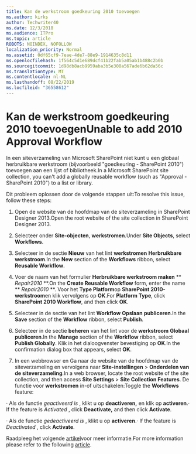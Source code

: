 ```yaml
---
title: Kan de werkstroom goedkeuring 2010 toevoegen
ms.author: kirks
author: Techwriter40
ms.date: 12/3/2018
ms.audience: ITPro
ms.topic: article
ROBOTS: NOINDEX, NOFOLLOW
localization_priority: Normal
ms.assetid: 0df65cf9-7eae-4de7-88e9-1914635c8d11
ms.openlocfilehash: 1f564c5d1e689dcf41b22fab5a05ab1b488c2b0b
ms.sourcegitcommit: 1d98db8acb9959aba3b5e308a567ade6b62da56c
ms.translationtype: MT
ms.contentlocale: nl-NL
ms.lasthandoff: 08/22/2019
ms.locfileid: "36558612"
---
```

# <a name="unable-to-add-2010-approval-workflow"></a><span data-ttu-id="c7cc8-102">Kan de werkstroom goedkeuring 2010 toevoegen</span><span class="sxs-lookup"><span data-stu-id="c7cc8-102">Unable to add 2010 Approval Workflow</span></span>

<span data-ttu-id="c7cc8-103">In een siteverzameling van Microsoft SharePoint niet kunt u een globaal herbruikbare werkstroom (bijvoorbeeld "goedkeuring - SharePoint 2010") toevoegen aan een lijst of bibliotheek.</span><span class="sxs-lookup"><span data-stu-id="c7cc8-103">In a Microsoft SharePoint site collection, you can't add a globally reusable workflow (such as "Approval - SharePoint 2010") to a list or library.</span></span>
  
<span data-ttu-id="c7cc8-104">Dit probleem oplossen door de volgende stappen uit:</span><span class="sxs-lookup"><span data-stu-id="c7cc8-104">To resolve this issue, follow these steps:</span></span> 
  
1. <span data-ttu-id="c7cc8-105">Open de website van de hoofdmap van de siteverzameling in SharePoint Designer 2013.</span><span class="sxs-lookup"><span data-stu-id="c7cc8-105">Open the root website of the site collection in SharePoint Designer 2013.</span></span>
  
2. <span data-ttu-id="c7cc8-106">Selecteer onder **Site-objecten**, **werkstromen**.</span><span class="sxs-lookup"><span data-stu-id="c7cc8-106">Under **Site Objects**, select **Workflows**.</span></span> 
  
3. <span data-ttu-id="c7cc8-107">Selecteer in de sectie **Nieuw** van het lint **werkstromen** **Herbruikbare werkstroom**.</span><span class="sxs-lookup"><span data-stu-id="c7cc8-107">In the **New** section of the **Workflows** ribbon, select **Reusable Workflow**.</span></span> 
  
4. <span data-ttu-id="c7cc8-108">Voer de naam van het formulier **Herbruikbare werkstroom maken** \*\* *Repair2010* \*\*.</span><span class="sxs-lookup"><span data-stu-id="c7cc8-108">On the **Create Reusable Workflow** form, enter the name \*\* *Repair2010* \*\*.</span></span> <span data-ttu-id="c7cc8-109">Voor het **Type Platform**op **SharePoint 2010-werkstroom**en klik vervolgens op **OK**.</span><span class="sxs-lookup"><span data-stu-id="c7cc8-109">For **Platform Type**, click **SharePoint 2010 Workflow**, and then click **OK**.</span></span> 
  
1. <span data-ttu-id="c7cc8-110">Selecteer in de sectie van het lint **Workflow** **Opslaan** **publiceren**.</span><span class="sxs-lookup"><span data-stu-id="c7cc8-110">In the **Save** section of the **Workflow** ribbon, select **Publish**.</span></span> 
  
2. <span data-ttu-id="c7cc8-111">Selecteer in de sectie **beheren** van het lint voor de **werkstroom** **Globaal publiceren**.</span><span class="sxs-lookup"><span data-stu-id="c7cc8-111">In the **Manage** section of the **Workflow** ribbon, select **Publish Globally**.</span></span> <span data-ttu-id="c7cc8-112">Klik in het dialoogvenster bevestiging op **OK**.</span><span class="sxs-lookup"><span data-stu-id="c7cc8-112">In the confirmation dialog box that appears, select **OK**.</span></span> 
  
3. <span data-ttu-id="c7cc8-113">In een webbrowser en Ga naar de website van de hoofdmap van de siteverzameling en vervolgens naar **Site-instellingen** \> **Onderdelen van de siteverzameling**.</span><span class="sxs-lookup"><span data-stu-id="c7cc8-113">In a web browser, locate the root website of the site collection, and then access **Site Settings** \> **Site Collection Features**.</span></span> <span data-ttu-id="c7cc8-114">De functie voor **werkstromen** in-of uitschakelen:</span><span class="sxs-lookup"><span data-stu-id="c7cc8-114">Toggle the **Workflows** feature:</span></span> 
  
<span data-ttu-id="c7cc8-115">· Als de functie *geactiveerd is* , klikt u op **deactiveren,** en klik op **activeren**.</span><span class="sxs-lookup"><span data-stu-id="c7cc8-115">· If the feature is  *Activated*  , click **Deactivate,** and then click **Activate**.</span></span> 
  
<span data-ttu-id="c7cc8-116">· Als de functie *gedeactiveerd is* , klikt u op **activeren**.</span><span class="sxs-lookup"><span data-stu-id="c7cc8-116">· If the feature is  *Deactivated*  , click **Activate**.</span></span> 
  
<span data-ttu-id="c7cc8-117">Raadpleeg het volgende [artikel](https://go.microsoft.com/fwlink/?linkid=2047770&amp;clcid=0x409)voor meer informatie.</span><span class="sxs-lookup"><span data-stu-id="c7cc8-117">For more information please refer to the following [article](https://go.microsoft.com/fwlink/?linkid=2047770&amp;clcid=0x409).</span></span>
  

